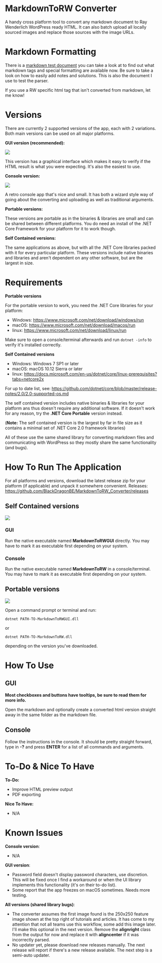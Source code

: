 # MarkdownToRW Converter

A handy cross platform tool to convert any markdown document to Ray Wenderlich WordPress ready HTML.
It can also batch upload all locally sourced images and replace those sources with the image URLs.

# Markdown Formatting

There is a [markdown test document](ConverterTests/FullTest.markdown) you can take a look at to find out what markdown tags and special formatting are available now. Be sure to take a look on how to easily add notes and solutions.
This is also the document I use to test the parser.

If you use a RW specific html tag that isn't converted from markdown, let me know!

# Versions

There are currently 2 supported versions of the app, each with 2 variations.
Both main versions can be used on all major platforms.

**GUI version (recommended):**

![](READMEImages/CoreGUI.png)

This version has a graphical interface which makes it easy to verify if the HTML result is what you were expecting. It's also the easiest to use.

**Console version:**

![](READMEImages/CoreConsole.png)

A retro console app that's nice and small. It has both a wizard style way of going about the converting and uploading as well as traditional arguments.

**Portable versions:**

These versions are portable as in the binaries & libraries are small and can be shared between different platforms. You do need an install of the .NET Core Framework for your platform for it to work though.

**Self Contained versions:**

The same applications as above, but with all the .NET Core libraries packed with it for every particular platform. These versions include native binaries and libraries and aren't dependent on any other software, but are the largest in size.

# Requirements

**Portable versions**

For the portable version to work, you need the .NET Core libraries for your platform:

- Windows: https://www.microsoft.com/net/download/windows/run
- macOS: https://www.microsoft.com/net/download/macos/run
- linux: https://www.microsoft.com/net/download/linux/run

Make sure to open a console/terminal afterwards and run `dotnet -info` to verify it's installed correctly.

**Self Contained versions**

- Windows: Windows 7 SP1 or later
- macOS: macOS 10.12 Sierra or later
- linux: https://docs.microsoft.com/en-us/dotnet/core/linux-prerequisites?tabs=netcore2x

For up to date list, see: https://github.com/dotnet/core/blob/master/release-notes/2.0/2.0-supported-os.md

The self contained version includes native binaries & libraries for your platform ans thus doesn't require any additional software.
If it doesn't work for any reason, try the **.NET Core Portable** version instead.

(**Note:** The self contained version is the largest by far in file size as it contains a minimal set of .NET Core 2.0 framework libraries)

All of these use the same shared library for converting markdown files and communicating with WordPress so they mostly share the same functionality (and bugs).

# How To Run The Application

For all platforms and versions, download the latest release zip for your platform (if applicable) and unpack it somewhere convenient.
Releases: https://github.com/BlackDragonBE/MarkdownToRW_Converter/releases

## Self Contained versions

![](READMEImages/SelfContainedLinux.png)

### GUI

Run the native executable named **MarkdownToRWGUI** directly. You may have to mark it as executable first depending on your system.

### Console

Run the native executable named **MarkdownToRW**  in a console/terminal. You may have to mark it as executable first depending on your system.

## Portable versions

![](READMEImages/PortableWindows.png)

Open a command prompt or terminal and run:

`dotnet PATH-TO-MarkdownToRWGUI.dll`

or

`dotnet PATH-TO-MarkdownToRW.dll`

depending on the version you've downloaded.

# How To Use

## GUI

**Most checkboxes and buttons have tooltips, be sure to read them for more info.**

Open the markdown and optionally create a converted html version straight away in the same folder as the markdown file. 


## Console

Follow the instructions in the console. It should be pretty straight forward, type in **-?** and press **ENTER** for a list of all commands and arguments.

# To-Do & Nice To Have

**To-Do:**

- Improve HTML preview output
- PDF exporting

**Nice To Have:**

- N/A

# Known Issues

**Console version**:

- N/A

**GUI version**:

- Password field doesn't display password characters, use discretion. This will be fixed once I find a workaround or when the UI library implements this functionality (it's on their to-do list).
- Some report that the app freezes on macOS sometimes. Needs more testing.

**All versions (shared library bugs)**:

- The converter assumes the first image found is the 250x250 feature image shown at the top right of tutorials and articles. It has come to my attention that not all teams use this workflow, some add this image later. I'll make this optional in the next version. Remove the **alignright** class from the output for now and replace it with **aligncenter** if it was incorrectly parsed.
- No updater yet, please download new releases manually. The next release will report if there's a new release available. The next step is a semi-auto updater.
